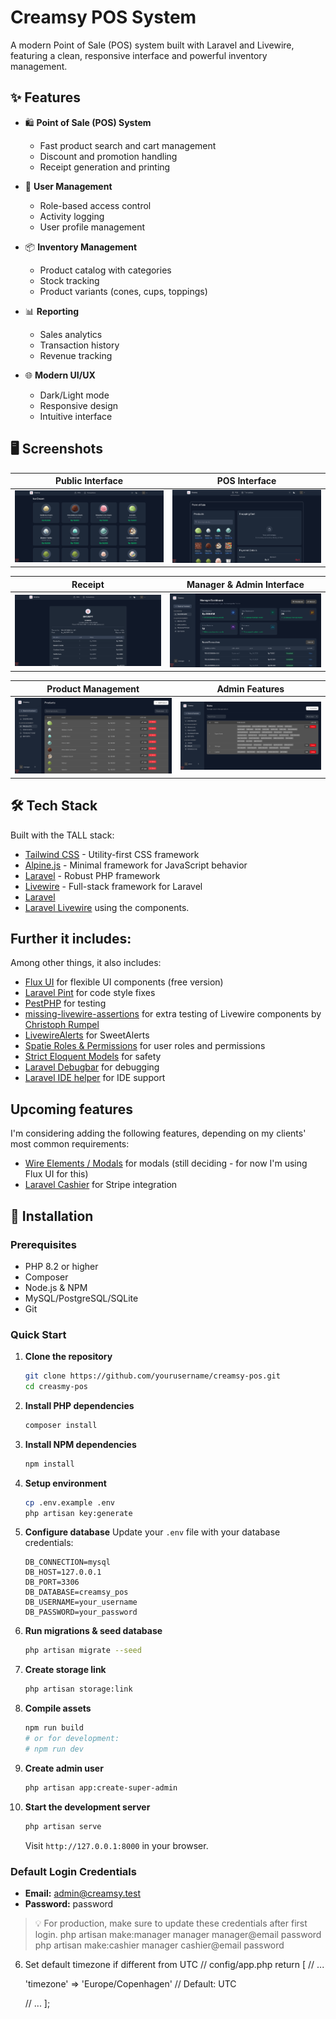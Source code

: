 
# Creamsy POS System

A modern Point of Sale (POS) system built with Laravel and Livewire, featuring a clean, responsive interface and powerful inventory management.

## ✨ Features

- 🛍️ **Point of Sale (POS) System**
  - Fast product search and cart management
  - Discount and promotion handling
  - Receipt generation and printing

- 👥 **User Management**
  - Role-based access control
  - Activity logging
  - User profile management

- 📦 **Inventory Management**
  - Product catalog with categories
  - Stock tracking
  - Product variants (cones, cups, toppings)

- 📊 **Reporting**
  - Sales analytics
  - Transaction history
  - Revenue tracking

- 🌐 **Modern UI/UX**
  - Dark/Light mode
  - Responsive design
  - Intuitive interface

## 🖥️ Screenshots

| Public Interface | POS Interface |
|--------------|-------------------|
| ![Public Interface](/docs/docs%20(1).png) | ![POS Interface](/docs/docs%20(6).png) |

| Receipt | Manager & Admin Interface |
|--------------|----------|
| ![Receipt](/docs/docs%20(5).png) | ![Receipt](/docs/docs%20(4).png) |

| Product Management | Admin Features |
|--------------|----------|
| ![Receipt](/docs/docs%20(3).png) | ![Receipt](/docs/docs%20(2).png) |

## 🛠️ Tech Stack

Built with the TALL stack:
- [Tailwind CSS](https://tailwindcss.com) - Utility-first CSS framework
- [Alpine.js](https://alpinejs.dev) - Minimal framework for JavaScript behavior
- [Laravel](https://laravel.com) - Robust PHP framework
- [Livewire](https://livewire.laravel.com) - Full-stack framework for Laravel
-   [Laravel](https://laravel.com)
-   [Laravel Livewire](https://livewire.laravel.com) using the components.

## Further it includes:
Among other things, it also includes:
-   [Flux UI](https://fluxui.dev) for flexible UI components (free version)
-   [Laravel Pint](https://github.com/laravel/pint) for code style fixes
-   [PestPHP](https://pestphp.com) for testing
-   [missing-livewire-assertions](https://github.com/christophrumpel/missing-livewire-assertions) for extra testing of Livewire components by [Christoph Rumpel](https://github.com/christophrumpel)
-   [LivewireAlerts](https://github.com/jantinnerezo/livewire-alert) for SweetAlerts
-   [Spatie Roles & Permissions](https://spatie.be/docs/laravel-permission/v5/introduction) for user roles and permissions
-   [Strict Eloquent Models](https://planetscale.com/blog/laravels-safety-mechanisms) for safety
-   [Laravel Debugbar](https://github.com/barryvdh/laravel-debugbar) for debugging
-   [Laravel IDE helper](https://github.com/barryvdh/laravel-ide-helper) for IDE support

## Upcoming features
I'm considering adding the following features, depending on my clients' most common requirements:
-   [Wire Elements / Modals](https://github.com/wire-elements/modal) for modals (still deciding - for now I'm using Flux UI for this)
-   [Laravel Cashier](https://laravel.com/docs/10.x/billing) for Stripe integration

## 🚀 Installation

### Prerequisites
- PHP 8.2 or higher
- Composer
- Node.js & NPM
- MySQL/PostgreSQL/SQLite
- Git

### Quick Start

1. **Clone the repository**
   ```bash
   git clone https://github.com/yourusername/creamsy-pos.git
   cd creasmy-pos
   ```

2. **Install PHP dependencies**
   ```bash
   composer install
   ```

3. **Install NPM dependencies**
   ```bash
   npm install
   ```

4. **Setup environment**
   ```bash
   cp .env.example .env
   php artisan key:generate
   ```

5. **Configure database**
   Update your `.env` file with your database credentials:
   ```env
   DB_CONNECTION=mysql
   DB_HOST=127.0.0.1
   DB_PORT=3306
   DB_DATABASE=creamsy_pos
   DB_USERNAME=your_username
   DB_PASSWORD=your_password
   ```

6. **Run migrations & seed database**
   ```bash
   php artisan migrate --seed
   ```

7. **Create storage link**
   ```bash
   php artisan storage:link
   ```

8. **Compile assets**
   ```bash
   npm run build
   # or for development:
   # npm run dev
   ```

9. **Create admin user**
   ```bash
   php artisan app:create-super-admin
   ```

10. **Start the development server**
    ```bash
    php artisan serve
    ```

    Visit `http://127.0.0.1:8000` in your browser.

### Default Login Credentials
- **Email:** admin@creamsy.test
- **Password:** password

> 💡 For production, make sure to update these credentials after first login.
php artisan make:manager manager manager@email password
php artisan make:cashier manager cashier@email password


6. Set default timezone if different from UTC
// config/app.php
return [
    // ...

    'timezone' => 'Europe/Copenhagen' // Default: UTC

    // ...
];